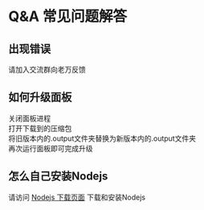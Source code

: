 # Q&A 常见问题解答

## 出现错误

请加入交流群向老万反馈

## 如何升级面板

关闭面板进程  
打开下载到的压缩包  
将旧版本内的.output文件夹替换为新版本内的.output文件夹  
再次运行面板即可完成升级

## 怎么自己安装Nodejs

请访问 [Nodejs 下载页面](https://nodejs.cn/download/) 下载和安装Nodejs
